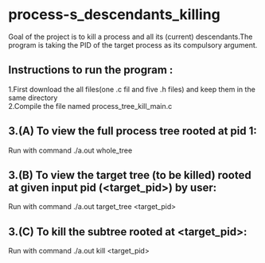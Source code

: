 # process-s_descendants_killing
Goal of the project is to kill a process and all its (current) descendants.The program is taking the PID of the target process as its compulsory argument.
## Instructions to run the program :
   1.First download the all files(one .c fil and five .h files) and keep them in the same directory\
   2.Compile the file named process_tree_kill_main.c
## 3.(A) To view the full process tree rooted at pid 1:
  Run with command ./a.out   whole_tree
## 3.(B) To view the target tree (to be killed) rooted at given input pid (<target_pid>) by user:
  Run with command ./a.out   target_tree  <target_pid>
## 3.(C) To kill the subtree rooted at <target_pid>:
  Run with command ./a.out   kill   <target_pid>
